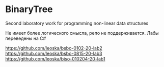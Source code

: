 # BinaryTree
Second laboratory work for programming non-linear data structures

Не имеет более логического смысла, репо не поддерживается. Лабы переведены на C#

https://github.com/leoska/bsbo-0102-20-lab2
https://github.com/leoska/bsbo-0815-20-lab3
https://github.com/leoska/biso-010204-20-lab1
